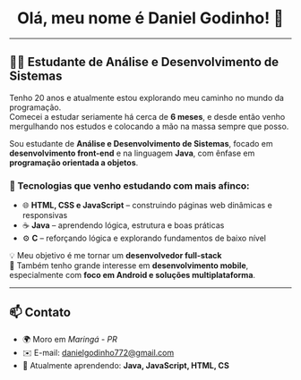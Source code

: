 <h1 align="center">Olá, meu nome é Daniel Godinho! 👋</h1>

---

## 👨‍💻 Estudante de Análise e Desenvolvimento de Sistemas

Tenho 20 anos e atualmente estou explorando meu caminho no mundo da programação.  
Comecei a estudar seriamente há cerca de **6 meses**, e desde então venho mergulhando nos estudos e colocando a mão na massa sempre que posso.

Sou estudante de **Análise e Desenvolvimento de Sistemas**, focado em **desenvolvimento front-end** e na linguagem **Java**, com ênfase em **programação orientada a objetos**.

### 🚀 Tecnologias que venho estudando com mais afinco:

- 🌐 **HTML, CSS e JavaScript** – construindo páginas web dinâmicas e responsivas  
- ☕ **Java** – aprendendo lógica, estrutura e boas práticas  
- ⚙️ **C** – reforçando lógica e explorando fundamentos de baixo nível  

💡 Meu objetivo é me tornar um **desenvolvedor full-stack**  
📱 Também tenho grande interesse em **desenvolvimento mobile**, especialmente com **foco em Android e soluções multiplataforma**.

---

## 📫 Contato

- 🌍 Moro em *Maringá - PR*  
- ✉️ E-mail: [danielgodinho772@gmail.com](mailto:danielgodinho772@gmail.com)  
- 🧠 Atualmente aprendendo: **Java, JavaScript, HTML, CS**
